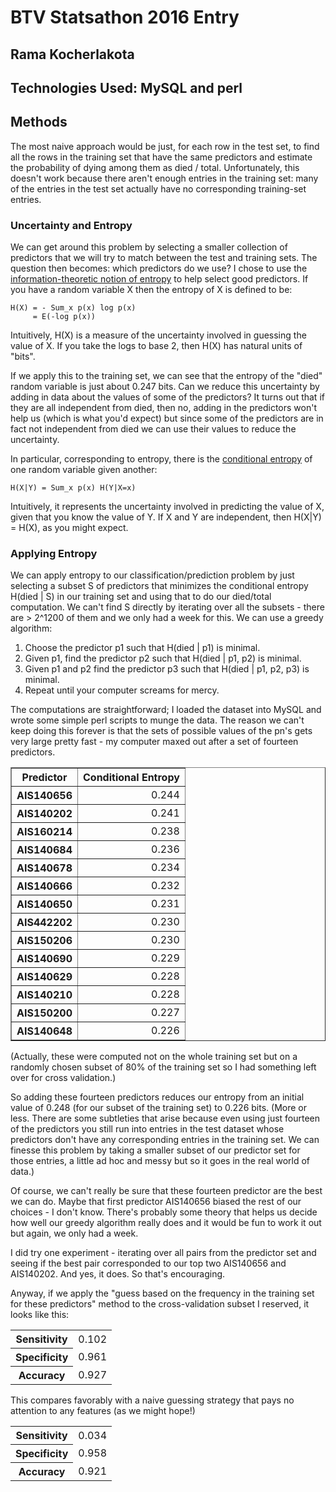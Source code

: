# BTV Statsathon 2016 Entry

## Rama Kocherlakota

## Technologies Used: MySQL and perl

## Methods

The most naive approach would be just, for each row in the test set, to find all the rows in the training set that have the same predictors and estimate the probability of dying among them as died / total.  Unfortunately, this doesn't work because there aren't enough entries in the training set: many of the entries in the test set actually have no corresponding training-set entries.

### Uncertainty and Entropy

We can get around this problem by selecting a smaller collection of predictors that we will try to match between the test and training sets.  The question then becomes: which predictors do we use?  I chose to use the [information-theoretic notion of entropy](https://en.wikipedia.org/wiki/Entropy_(information_theory)) to help select good predictors.  If you have a random variable X then the entropy of X is defined to be:

```
H(X) = - Sum_x p(x) log p(x)
     = E(-log p(x))
```

Intuitively, H(X) is a measure of the uncertainty involved in guessing the value of X.  If you take the logs to base 2, then H(X) has natural units of "bits".

If we apply this to the training set, we can see that the entropy of the "died" random variable is just about 0.247 bits.  Can we reduce this uncertainty by adding in data about the values of some of the predictors?  It turns out that if they are all independent from died, then no, adding in the predictors won't help us (which is what you'd expect) but since some of the predictors are in fact not independent from died we can use their values to reduce the uncertainty.

In particular, corresponding to entropy, there is the [conditional entropy](https://en.wikipedia.org/wiki/Conditional_entropy) of one random variable given another:

```
H(X|Y) = Sum_x p(x) H(Y|X=x)
```

Intuitively, it represents the uncertainty involved in predicting the value of X, given that you know the value of Y.  If X and Y are independent, then H(X|Y) = H(X), as you might expect.

### Applying Entropy

We can apply entropy to our classification/prediction problem by just selecting a subset S of predictors that minimizes the conditional entropy H(died | S) in our training set and using that to do our died/total computation.  We can't find S directly by iterating over all the subsets - there are > 2^1200 of them and we only had a week for this.  We can use a greedy algorithm:

1. Choose the predictor p1 such that H(died | p1) is minimal.
2. Given p1, find the predictor p2 such that H(died | p1, p2) is minimal.
2. Given p1 and p2 find the predictor p3 such that H(died | p1, p2, p3) is minimal.
3. Repeat until your computer screams for mercy.

The computations are straightforward; I loaded the dataset into MySQL and wrote some simple perl scripts to munge the data.  The reason we can't keep doing this forever is that the sets of possible values of the pn's gets very large pretty fast - my computer maxed out after a set of fourteen predictors.


<table border>
<tr><th>Predictor</th><th>Conditional Entropy</th></tr>
<tr><th>AIS140656</th><td align=right>0.244</td></tr>
<tr><th>AIS140202</th><td align=right>0.241</td></tr>
<tr><th>AIS160214</th><td align=right>0.238</td></tr>
<tr><th>AIS140684</th><td align=right>0.236</td></tr>
<tr><th>AIS140678</th><td align=right>0.234</td></tr>
<tr><th>AIS140666</th><td align=right>0.232</td></tr>
<tr><th>AIS140650</th><td align=right>0.231</td></tr>
<tr><th>AIS442202</th><td align=right>0.230</td></tr>
<tr><th>AIS150206</th><td align=right>0.230</td></tr>
<tr><th>AIS140690</th><td align=right>0.229</td></tr>
<tr><th>AIS140629</th><td align=right>0.228</td></tr>
<tr><th>AIS140210</th><td align=right>0.228</td></tr>
<tr><th>AIS150200</th><td align=right>0.227</td></tr>
<tr><th>AIS140648</th><td align=right>0.226</td></tr>
</table>
(Actually, these were computed not on the whole training set but on a randomly chosen subset of 80% of the training set so I had something left over for cross validation.)

So adding these fourteen predictors reduces our entropy from an initial value of 0.248 (for our subset of the training set) to 0.226 bits.  (More or less.  There are some subtleties that arise because even using just fourteen of the predictors you still run into entries in the test dataset whose predictors don't have any corresponding entries in the training set.  We can finesse this problem by taking a smaller subset of our predictor set for those entries, a little ad hoc and messy but so it goes in the real world of data.)

Of course, we can't really be sure that these fourteen predictor are the best we can do.  Maybe that first predictor AIS140656 biased the rest of our choices - I don't know.  There's probably some theory that helps us decide how well our greedy algorithm really does and it would be fun to work it out but again, we only had a week.

I did try one experiment - iterating over all pairs from the predictor set and seeing if the best pair corresponded to our top two AIS140656 and AIS140202.  And yes, it does.  So that's encouraging.

Anyway, if we apply the "guess based on the frequency in the training set for these predictors" method to the cross-validation subset I reserved, it looks like this:

<table>
<tr><th>Sensitivity</th><td align=right>0.102</td></tr>
<tr><th>Specificity</th><td align=right>0.961</td></tr>
<tr><th>Accuracy</th><td align=right>0.927</td></tr>
</table>

This compares favorably with a naive guessing strategy that pays no attention to any features (as we might hope!)

<table>
<tr><th>Sensitivity</th><td align=right>0.034</td></tr>
<tr><th>Specificity</th><td align=right>0.958</td></tr>
<tr><th>Accuracy</th><td align=right>0.921</td></tr>
</table>
